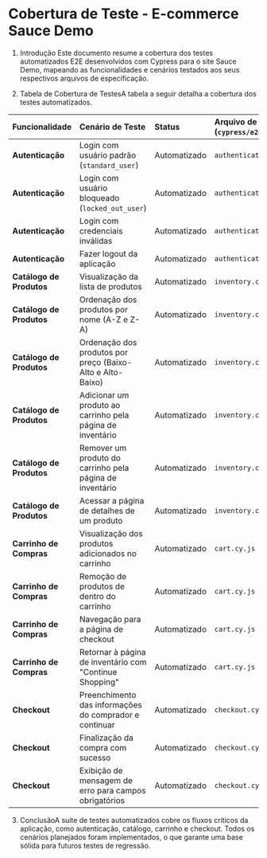 # Cobertura de Teste - E-commerce Sauce Demo

1. Introdução
   Este documento resume a cobertura dos testes automatizados E2E desenvolvidos com Cypress para o site Sauce Demo, mapeando as funcionalidades e cenários testados aos seus respectivos arquivos de especificação.

2. Tabela de Cobertura de TestesA tabela a seguir detalha a cobertura dos testes automatizados.

| Funcionalidade           | Cenário de Teste                                           | Status       | Arquivo de Teste (`cypress/e2e`) |
| :----------------------- | :--------------------------------------------------------- | :----------- | :------------------------------- |
| **Autenticação**         | Login com usuário padrão (`standard_user`)                 | Automatizado | `authentication.cy.js`           |
| **Autenticação**         | Login com usuário bloqueado (`locked_out_user`)            | Automatizado | `authentication.cy.js`           |
| **Autenticação**         | Login com credenciais inválidas                            | Automatizado | `authentication.cy.js`           |
| **Autenticação**         | Fazer logout da aplicação                                  | Automatizado | `authentication.cy.js`           |
| **Catálogo de Produtos** | Visualização da lista de produtos                          | Automatizado | `inventory.cy.js`                |
| **Catálogo de Produtos** | Ordenação dos produtos por nome (A-Z e Z-A)                | Automatizado | `inventory.cy.js`                |
| **Catálogo de Produtos** | Ordenação dos produtos por preço (Baixo-Alto e Alto-Baixo) | Automatizado | `inventory.cy.js`                |
| **Catálogo de Produtos** | Adicionar um produto ao carrinho pela página de inventário | Automatizado | `inventory.cy.js`                |
| **Catálogo de Produtos** | Remover um produto do carrinho pela página de inventário   | Automatizado | `inventory.cy.js`                |
| **Catálogo de Produtos** | Acessar a página de detalhes de um produto                 | Automatizado | `inventory.cy.js`                |
| **Carrinho de Compras**  | Visualização dos produtos adicionados no carrinho          | Automatizado | `cart.cy.js`                     |
| **Carrinho de Compras**  | Remoção de produtos de dentro do carrinho                  | Automatizado | `cart.cy.js`                     |
| **Carrinho de Compras**  | Navegação para a página de checkout                        | Automatizado | `cart.cy.js`                     |
| **Carrinho de Compras**  | Retornar à página de inventário com "Continue Shopping"    | Automatizado | `cart.cy.js`                     |
| **Checkout**             | Preenchimento das informações do comprador e continuar     | Automatizado | `checkout.cy.js`                 |
| **Checkout**             | Finalização da compra com sucesso                          | Automatizado | `checkout.cy.js`                 |
| **Checkout**             | Exibição de mensagem de erro para campos obrigatórios      | Automatizado | `checkout.cy.js`                 |

3. ConclusãoA suíte de testes automatizados cobre os fluxos críticos da aplicação, como autenticação, catálogo, carrinho e checkout. Todos os cenários planejados foram implementados, o que garante uma base sólida para futuros testes de regressão.
